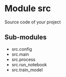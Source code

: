 Module src
==========
Source code of your project

Sub-modules
-----------
* src.config
* src.main
* src.process
* src.run_notebook
* src.train_model